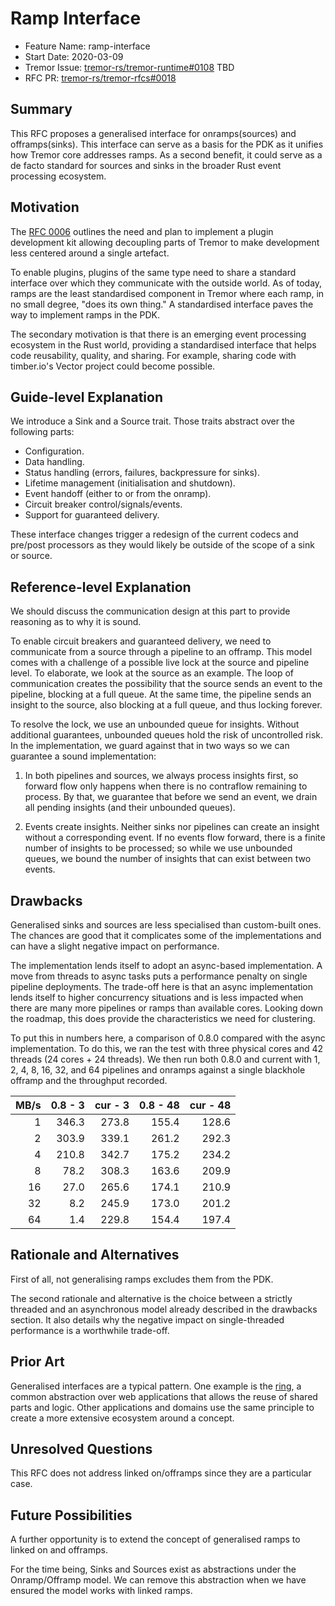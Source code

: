 # Ramp Interface

- Feature Name: ramp-interface
- Start Date: 2020-03-09
- Tremor Issue: [tremor-rs/tremor-runtime#0108](https://github.com/tremor-rs/tremor-runtime/issues/108) TBD
- RFC PR: [tremor-rs/tremor-rfcs#0018](https://github.com/tremor-rs/tremor-rfcs/pull/0018)


## Summary

[summary]: #summary

This RFC proposes a generalised interface for onramps(sources) and offramps(sinks). This interface can serve as a basis for the PDK as it unifies how Tremor core addresses ramps. As a second benefit, it could serve as a de facto standard for sources and sinks in the broader Rust event processing ecosystem.

## Motivation

[motivation]: #motivation

The [RFC 0006](https://rfcs.tremor.rs/0006-plugin-development-kit/) outlines the need and plan to implement a plugin development kit allowing decoupling parts of Tremor to make development less centered around a single artefact.

To enable plugins, plugins of the same type need to share a standard interface over which they communicate with the outside world. As of today, ramps are the least standardised component in Tremor where each ramp, in no small degree, "does its own thing." A standardised interface paves the way to implement ramps in the PDK.

The secondary motivation is that there is an emerging event processing ecosystem in the Rust world, providing a standardised interface that helps code reusability, quality, and sharing. For example, sharing code with timber.io's Vector project could become possible.

## Guide-level Explanation

[guide-level-explanation]: #guide-level-explanation

We introduce a Sink and a Source trait. Those traits abstract over the following parts:

- Configuration.
- Data handling.
- Status handling (errors, failures, backpressure for sinks).
- Lifetime management (initialisation and shutdown).
- Event handoff (either to or from the onramp).
- Circuit breaker control/signals/events.
- Support for guaranteed delivery.

These interface changes trigger a redesign of the current codecs and pre/post processors as they would likely be outside of the scope of a sink or source.

## Reference-level Explanation

[reference-level-explanation]: #reference-level-explanation

We should discuss the communication design at this part to provide reasoning as to why it is sound.

To enable circuit breakers and guaranteed delivery, we need to communicate from a source through a pipeline to an offramp. This model comes with a challenge of a possible live lock at the source and pipeline level. To elaborate, we look at the source as an example. The loop of communication creates the possibility that the source sends an event to the pipeline, blocking at a full queue. At the same time, the pipeline sends an insight to the source, also blocking at a full queue, and thus locking forever.

To resolve the lock, we use an unbounded queue for insights. Without additional guarantees, unbounded queues hold the risk of uncontrolled risk. In the implementation, we guard against that in two ways so we can guarantee a sound implementation:

1. In both pipelines and sources, we always process insights first, so forward flow only happens when there is no contraflow remaining to process. By that, we guarantee that before we send an event, we drain all pending insights (and their unbounded queues).

2. Events create insights. Neither sinks nor pipelines can create an insight without a corresponding event. If no events flow forward, there is a finite number of insights to be processed; so while we use unbounded queues, we bound the number of insights that can exist between two events.

## Drawbacks

[drawbacks]: #drawbacks

Generalised sinks and sources are less specialised than custom-built ones. The chances are good that it complicates some of the implementations and can have a slight negative impact on performance.

The implementation lends itself to adopt an async-based implementation. A move from threads to async tasks puts a performance penalty on single pipeline deployments. The trade-off here is that an async implementation lends itself to higher concurrency situations and is less impacted when there are many more pipelines or ramps than available cores. Looking down the roadmap, this does provide the characteristics we need for clustering.

To put this in numbers here, a comparison of 0.8.0 compared with the async implementation. To do this, we ran the test with three physical cores and 42 threads (24 cores + 24 threads). We then run both 0.8.0 and current with 1, 2, 4, 8, 16, 32, and 64 pipelines and onramps against a single blackhole offramp and the throughput recorded.

| MB/s | 0.8 - 3 | cur - 3 | 0.8 - 48 | cur - 48 |
| ---: | ------: | ------: | -------: | -------: |
|    1 |   346.3 |   273.8 |    155.4 |    128.6 |
|    2 |   303.9 |   339.1 |    261.2 |    292.3 |
|    4 |   210.8 |   342.7 |    175.2 |    234.2 |
|    8 |    78.2 |   308.3 |    163.6 |    209.9 |
|   16 |    27.0 |   265.6 |    174.1 |    210.9 |
|   32 |     8.2 |   245.9 |    173.0 |    201.2 |
|   64 |     1.4 |   229.8 |    154.4 |    197.4 |

## Rationale and Alternatives

[rationale-and-alternatives]: #rationale-and-alternatives

First of all, not generalising ramps excludes them from the PDK.

The second rationale and alternative is the choice between a strictly threaded and an asynchronous model already described in the drawbacks section. It also details why the negative impact on single-threaded performance is a worthwhile trade-off.

## Prior Art

[prior-art]: #prior-art

Generalised interfaces are a typical pattern. One example is the [ring](https://github.com/ring-clojure/ring), a common abstraction over web applications that allows the reuse of shared parts and logic. Other applications and domains use the same principle to create a more extensive ecosystem around a concept.

## Unresolved Questions

[unresolved-questions]: #unresolved-questions

This RFC does not address linked on/offramps since they are a particular case.

## Future Possibilities

[future-possibilities]: #future-possibilities

A further opportunity is to extend the concept of generalised ramps to linked on and offramps.

For the time being, Sinks and Sources exist as abstractions under the Onramp/Offramp model. We can remove this abstraction when we have ensured the model works with linked ramps.
